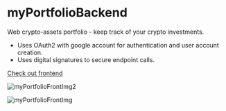 # myPortfolioBackend
 Web crypto-assets portfolio - keep track of your crypto investments.

* Uses OAuth2 with google account for authentication and user account creation.
* Uses digital signatures to secure endpoint calls.

[Check out frontend](https://github.com/takado8/myPortfolioFront)

![myPortfolioFrontImg2](https://user-images.githubusercontent.com/39505866/140618945-6a4407b3-a30b-4cd2-a9f1-067da67f3804.jpg)

![myPortfolioFrontImg](https://user-images.githubusercontent.com/39505866/140618956-eee7b914-c0b6-48f9-99dd-16dc5b6412ee.jpg)
